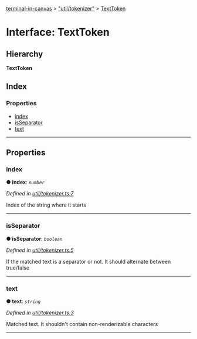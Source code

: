 [terminal-in-canvas](../README.md) > ["util/tokenizer"](../modules/_util_tokenizer_.md) > [TextToken](../interfaces/_util_tokenizer_.texttoken.md)

# Interface: TextToken

## Hierarchy

**TextToken**

## Index

### Properties

* [index](_util_tokenizer_.texttoken.md#index)
* [isSeparator](_util_tokenizer_.texttoken.md#isseparator)
* [text](_util_tokenizer_.texttoken.md#text)

---

## Properties

<a id="index"></a>

###  index

**● index**: *`number`*

*Defined in [util/tokenizer.ts:7](https://github.com/danikaze/terminal-in-canvas/blob/13134dd/src/util/tokenizer.ts#L7)*

Index of the string where it starts

___
<a id="isseparator"></a>

###  isSeparator

**● isSeparator**: *`boolean`*

*Defined in [util/tokenizer.ts:5](https://github.com/danikaze/terminal-in-canvas/blob/13134dd/src/util/tokenizer.ts#L5)*

If the matched text is a separator or not. It should alternate between true/false

___
<a id="text"></a>

###  text

**● text**: *`string`*

*Defined in [util/tokenizer.ts:3](https://github.com/danikaze/terminal-in-canvas/blob/13134dd/src/util/tokenizer.ts#L3)*

Matched text. It shouldn't contain non-renderizable characters

___

